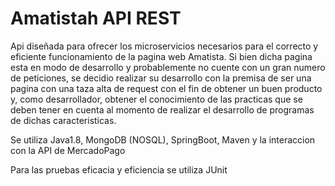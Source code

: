 # Amatistah API REST
Api diseñada para ofrecer los microservicios necesarios para el correcto y eficiente funcionamiento de la pagina web Amatista.
Si bien dicha pagina esta en modo de desarrollo y probablemente no cuente con un gran numero de peticiones, se decidio realizar su desarrollo con la premisa de ser una pagina con una taza alta de request con el fin de obtener un buen producto y, como desarrollador, obtener el conocimiento de las practicas que se deben tener en cuenta al momento de realizar el desarrollo de programas de dichas caracteristicas.

Se utiliza Java1.8, MongoDB (NOSQL), SpringBoot, Maven y la interaccion con la API de MercadoPago

Para las pruebas eficacia y eficiencia se utiliza JUnit